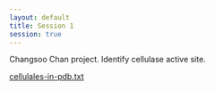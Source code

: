 ```yaml
---
layout: default
title: Session 1
session: true
---
```


Changsoo Chan project.  Identify cellulase active site.

[cellulales-in-pdb.txt](cellulases-in-pdb.txt)